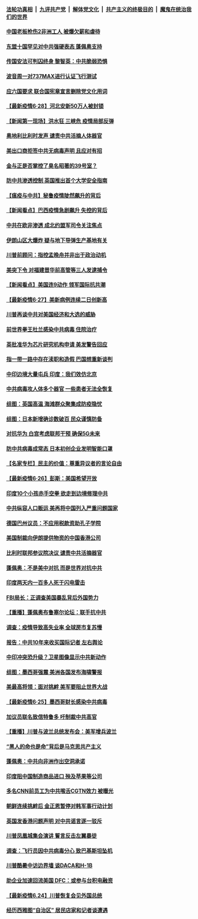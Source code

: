 ####  [法轮功真相](../../../../basic/blob/master/README.md?t=06290202) &nbsp;|&nbsp; [九评共产党](../../../../9ping.md/blob/master/README.md?t=06290202) &nbsp;|&nbsp; [解体党文化](../../../../jtdwh.md/blob/master/README.md?t=06290202)  &nbsp;|&nbsp; [共产主义的终极目的](../../../../gczydzjmd.md/blob/master/README.md?t=06290202) &nbsp;|&nbsp; [魔鬼在统治我们的世界](../../../../mgztzwmdsj.md/blob/master/README.md?t=06290202) 

#### [中国老板枪伤2非洲工人 被爆欠薪和虐待](../pages/nsc418/n12217591.md?t=06290202) 

#### [东盟十国罕见对中共强硬表态 蓬佩奥支持](../pages/nsc418/n12217571.md?t=06290202) 

#### [传国安法可判囚终身 黎智英：中共脆弱恐惧](../pages/nsc418/n12217544.md?t=06290202) 

#### [波音周一对737MAX进行认证飞行测试](../pages/nsc418/n12217519.md?t=06290202) 

#### [应六国要求 联合国宪章宣言删除党文化用词](../pages/nsc418/n12217477.md?t=06290202) 

#### [【最新疫情6·28】河北安新50万人被封锁](../pages/nsc418/n12212934.md?t=06290202) 

#### [【新闻第一现场】洪水狂 三峡危 疫情局部反弹](../pages/nsc418/n12217350.md?t=06290202) 

#### [奥地利比利时发声  谴责中共活摘人体器官](../pages/nsc418/n12216554.md?t=06290202) 

#### [美出口商拒签中共无病毒声明 且应对有招](../pages/nsc418/n12216909.md?t=06290202) 

#### [金与正是否掌控了臭名昭著的39号室？](../pages/nsc418/n12217251.md?t=06290202) 

#### [防中共渗透控制 英国推出首个大学安全指南](../pages/nsc418/n12216751.md?t=06290202) 

#### [【瘟疫与中共】秘鲁疫情陡然飙升的背后](../pages/nsc418/n12216630.md?t=06290202) 

#### [【新闻看点】巴西疫情急剧飙升 失控的背后](../pages/nsc418/n12216291.md?t=06290202) 

#### [中共在欧非渗透 成北约盟军司令关注焦点](../pages/nsc418/n12216609.md?t=06290202) 

#### [伊朗山区大爆炸 疑与地下导弹生产基地有关](../pages/nsc418/n12216637.md?t=06290202) 

#### [川普前顾问：指控孟晚舟并非出于政治动机](../pages/nsc418/n12216532.md?t=06290202) 

#### [美突下令 对福建晋华前高管等三人发逮捕令](../pages/nsc418/n12216296.md?t=06290202) 

#### [【新闻看点】美国连9动作 领军国际抗共潮](../pages/nsc418/n12215121.md?t=06290202) 

#### [【最新疫情6·27】美新病例连续二日创新高](../pages/nsc418/n12215389.md?t=06290202) 

#### [川普再谈中共对美国经济和大选的威胁](../pages/nsc418/n12214917.md?t=06290202) 

#### [前世界拳王杜兰感染中共病毒 住院治疗](../pages/nsc418/n12214771.md?t=06290202) 

#### [英批准华为芯片研究机构申请 美发警告回应](../pages/nsc418/n12214643.md?t=06290202) 

#### [指一带一路中存在渎职和造假 巴国想重新谈判](../pages/nsc418/n12214599.md?t=06290202) 

#### [中印边境大量屯兵 印度：我们效仿北京](../pages/nsc418/n12214491.md?t=06290202) 

#### [中共病毒攻人体多个器官 一些患者无法全恢复](../pages/nsc418/n12214393.md?t=06290202) 

#### [组图：英国高温 海滩群众聚集成防疫隐忧](../pages/nsc418/n12213831.md?t=06290202) 

#### [组图：日本新增确诊数破百 民众谨慎防备](../pages/nsc418/n12214024.md?t=06290202) 

#### [对抗华为 白宫考虑联邦干预 确保5G未来](../pages/nsc418/n12214112.md?t=06290202) 

#### [防中共病毒成常态 日本初创企业发明智能口罩](../pages/nsc418/n12214107.md?t=06290202) 

#### [【名家专栏】民主的价值：尊重异议者的言论自由](../pages/nsc418/n12204163.md?t=06290202) 

#### [【最新疫情6·26】彭斯：美国希望开放](../pages/nsc418/n12213008.md?t=06290202) 

#### [印度10个小孩赤手空拳 欲走到边境修理中共](../pages/nsc418/n12213595.md?t=06290202) 

#### [中共纵容人口贩运 美再将中国列入严重问题国家](../pages/nsc418/n12213491.md?t=06290202) 

#### [德国巴州议员：不应用税款资助孔子学院](../pages/nsc418/n12213025.md?t=06290202) 

#### [美国制裁向伊朗提供物资的中国香港公司](../pages/nsc418/n12212790.md?t=06290202) 

#### [比利时联邦参议院决议 谴责中共活摘器官](../pages/nsc418/n12212777.md?t=06290202) 

#### [蓬佩奥：不是美中对抗 而是世界对抗中共](../pages/nsc418/n12212375.md?t=06290202) 

#### [印度两天内一百多人死于闪电雷击](../pages/nsc418/n12212509.md?t=06290202) 

#### [FBI局长：正调查美国暴乱背后外国势力](../pages/nsc418/n12212191.md?t=06290202) 

#### [【重播】蓬佩奥布鲁塞尔论坛：联手抗中共](../pages/nsc418/n12211937.md?t=06290202) 

#### [调查：疫情导致高失业率 全球房市复苏慢](../pages/nsc418/n12211645.md?t=06290202) 

#### [报告：中共10年来收买国际记者 左右舆论](../pages/nsc418/n12211954.md?t=06290202) 

#### [中印冲突恐升级？卫星图像显示中共新动作](../pages/nsc418/n12211793.md?t=06290202) 

#### [组图：墨西哥强震 美洲各国发布海啸警报](../pages/nsc418/n12208966.md?t=06290202) 

#### [美最高将领：面对挑衅 美军要阻止世界大战](../pages/nsc418/n12211458.md?t=06290202) 

#### [【最新疫情6·25】墨西哥财长感染中共病毒](../pages/nsc418/n12210649.md?t=06290202) 

#### [加议员联名致信特鲁多 吁制裁中共高官](../pages/nsc418/n12211291.md?t=06290202) 

#### [【重播】川普与波兰总统发布会：美军增兵波兰](../pages/nsc418/n12209733.md?t=06290202) 

#### [“黑人的命也是命”背后是马克思共产主义](../pages/nsc418/n12210133.md?t=06290202) 

#### [蓬佩奥：中共向非洲作出空洞承诺](../pages/nsc418/n12210177.md?t=06290202) 

#### [印度阻中国制造商品进口 殃及苹果等公司](../pages/nsc418/n12210101.md?t=06290202) 

#### [多名CNN前员工为中共喉舌CGTN效力 被曝光](../pages/nsc418/n12209805.md?t=06290202) 

#### [朝鲜连续挑衅后 金正恩暂停对韩军事行动计划](../pages/nsc418/n12209751.md?t=06290202) 

#### [英国发香港问题声明 对中共谣言逐一驳斥](../pages/nsc418/n12209623.md?t=06290202) 

#### [川普凤凰城集会演讲 誓言反击左翼暴徒](../pages/nsc418/n12209582.md?t=06290202) 

#### [调查：飞行员因中共病毒分心 致巴基斯坦坠机](../pages/nsc418/n12209346.md?t=06290202) 

#### [川普酷暑中访边界墙 谈DACA和H-1B](../pages/nsc418/n12209551.md?t=06290202) 

#### [助企业加速回流美国 DFC：或参与台积电融资](../pages/nsc418/n12209064.md?t=06290202) 

#### [【最新疫情6.24】川普恢复会见外国总统](../pages/nsc418/n12207866.md?t=06290202) 

#### [经历西雅图“自治区” 居民店家和记者谈遭遇](../pages/nsc418/n12208062.md?t=06290202) 

